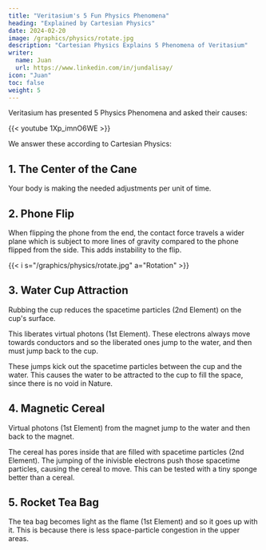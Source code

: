 ```yaml
---
title: "Veritasium's 5 Fun Physics Phenomena"
heading: "Explained by Cartesian Physics"
date: 2024-02-20
image: /graphics/physics/rotate.jpg
description: "Cartesian Physics Explains 5 Phenomena of Veritasium"
writer:
  name: Juan
  url: https://www.linkedin.com/in/jundalisay/
icon: "Juan"
toc: false
weight: 5
---
```


Veritasium has presented 5 Physics Phenomena and asked their causes:

{{< youtube 1Xp_imnO6WE >}}


We answer these according to Cartesian Physics:


## 1. The Center of the Cane

Your body is making the needed adjustments per unit of time.


## 2. Phone Flip

When flipping the phone from the end, the contact force travels a wider plane which is subject to more lines of gravity compared to the phone flipped from the side. This adds instability to the flip.

{{< i s="/graphics/physics/rotate.jpg" a="Rotation" >}}


## 3. Water Cup Attraction 

Rubbing the cup reduces the spacetime particles (2nd Element) on the cup's surface.

This liberates virtual photons (1st Element). These electrons always move towards conductors and so the liberated ones jump to the water, and then must jump back to the cup. 

These jumps kick out the spacetime particles between the cup and the water. This causes the water to be attracted to the cup to fill the space, since there is no void in Nature.

## 4. Magnetic Cereal

Virtual photons (1st Element) from the magnet jump to the water and then back to the magnet. 

The cereal has pores inside that are filled with spacetime particles (2nd Element). The jumping of the inivisble electrons push those spacetime particles, causing the cereal to move. This can be tested with a tiny sponge better than a cereal. 

## 5. Rocket Tea Bag

The tea bag becomes light as the flame (1st Element) and so it goes up with it. This is because there is less space-particle congestion in the upper areas. 
